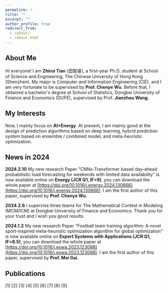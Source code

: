 ```yaml
---
permalink: /
title: ""
excerpt: ""
author_profile: true
redirect_from: 
  - /about/
  - /about.html
---
```

## About Me

Hi everyone! I am **Zhirui Tian** (田智睿), a first-year Ph.D. student at School of Science and Engineering, The Chinese University of Hong Kong (Shenzhen). My major is Computer and Information Engineering (CIE), and I am very fortunate to be supervised by **Prof. Chenye Wu**. Before that, I obtained a bachelor's degree at School of Statistics, Dongbei University of Finance and Economics (DUFE), supervised by Prof. **Jianzhou Wang**. 

## My Interests

Now, I mainly focus on **AI+Energy**. At present, I am mainly good at the design of prediction algorithms based on deep learning, hybrid prediction system based on ensemble / combined model, and meta-heuristic optimization.

## News in 2024

**2024.2.10**  My new research Paper "CNNs-Transformer based day-ahead probabilistic load forecasting for weekends with limited data availability" is now available online on **Energy (JCR Q1, IF=9)**, you can download the whole paper at [https://doi.org/10.1016/j.energy.2024.130666](https://doi.org/10.1016/j.energy.2024.130666). I am the first author of this paper, supervised by **Prof. Chenye Wu**.

**2024.2.6**  I supervise three teams for The Mathematical Contest in Modeling (MCM/ICM) at Dongbei University of Finance and Economics. Thank you for your trust and I wish you good results.

**2024.1.2**  My new research Paper "Football team training algorithm: A novel sport-inspired meta-heuristic optimization algorithm for global optimization" is now available online on **Expert Systems with Applications (JCR Q1, IF=8.5)**, you can download the whole paper at [https://doi.org/10.1016/j.eswa.2023.123088](https://doi.org/10.1016/j.eswa.2023.123088). I am the first author of this paper, supervised by **Prof. Mei Gai**.

## Publications
 [1]
 [2]
 [3]
 [4]
 [5]
 [6]
 [7]
 [8]
 [9]

